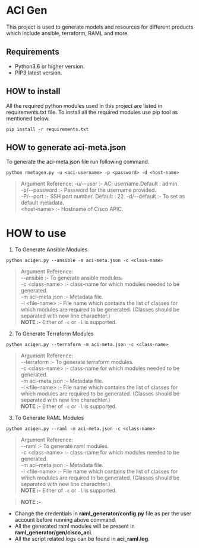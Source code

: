 # ACI Gen

This project is used to generate models and resources for different products which include ansible, terraform, RAML and more.

## Requirements ##
- Python3.6 or higher version.
- PIP3 latest version.

## HOW to install
All the required python modules used in this project are listed in requirements.txt file. To install all the required modules use pip tool as mentioned below.
```
pip install -r requirements.txt
```

## HOW to generate aci-meta.json ##
To generate the aci-meta.json file run following command.
```
python rmetagen.py -u <aci-username> -p <password> -d <host-name>
```
> Argument Reference:
  -u/--user :- ACI username.Default : admin.  
  -p/--password :- Password for the username provided.  
  -P/--port :- SSH port number. Default : 22. 
  -d/--default :- To set as default metadata.  
  \<host-name> :- Hostname of Cisco APIC.


# HOW to use

1. To Generate Ansible Modules
```
python acigen.py --ansible -m aci-meta.json -c <class-name>
```
> Argument Reference:  
  --ansible       :- To generate ansible modules.  
  -c \<class-name> :- class-name for which modules needed to be generated.  
  -m aci-meta.json :- Metadata file.  
  -l \<file-name>  :- File name which contains the list of classes for which modules are required to be generated. (Classes should be separated with new line charachter.)  
  **NOTE :-** Either of `-c` or `-l` is supported.


2. To Generate Terraform Modules
```
python acigen.py --terraform -m aci-meta.json -c <class-name>
```
> Argument Reference:  
  --terraform       :- To generate terraform modules.  
  -c \<class-name> :- class-name for which modules needed to be generated.  
  -m aci-meta.json :- Metadata file.  
  -l \<file-name>  :- File name which contains the list of classes for which modules are required to be generated. (Classes should be separated with new line charachter.)  
  **NOTE :-** Either of `-c` or `-l` is supported.


3. To Generate RAML Modules
```
python acigen.py --raml -m aci-meta.json -c <class-name>
```
> Argument Reference:  
  --raml           :- To generate raml modules.  
  -c \<class-name> :- class-name for which modules needed to be generated.  
  -m aci-meta.json :- Metadata file.  
  -l \<file-name>  :- File name which contains the list of classes for which modules are required to be generated. (Classes should be separated with new line charachter.)  
  **NOTE :-** Either of `-c` or `-l` is supported.

> **NOTE :-**
   * Change the credentials in **raml_generator/config.py** file as per the user account before running above command.
   * All the generated raml modules will be present in **raml_generator/gen/cisco_aci**.
   * All the script related logs can be found in **aci_raml.log**.